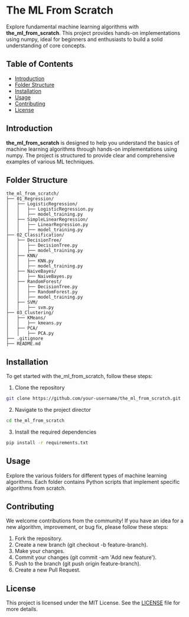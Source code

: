 # The ML From Scratch

Explore fundamental machine learning algorithms with **the_ml_from_scratch**. This project provides hands-on implementations using numpy, ideal for beginners and enthusiasts to build a solid understanding of core concepts.

## Table of Contents

- [Introduction](#introduction)
- [Folder Structure](#folder-structure)
- [Installation](#installation)
- [Usage](#usage)
- [Contributing](#contributing)
- [License](#license)

## Introduction

**the_ml_from_scratch** is designed to help you understand the basics of machine learning algorithms through hands-on implementations using numpy. The project is structured to provide clear and comprehensive examples of various ML techniques.

## Folder Structure

```plaintext
the_ml_from_scratch/
├── 01_Regression/
│   ├── LogisticRegression/
│   │   ├── LogisticRegression.py
│   │   ├── model_training.py
│   ├── SimpleLinearRegression/
│   │   ├── LinearRegression.py
│   │   ├── model_training.py
├── 02_Classification/
│   ├── DecisionTree/
│   │   ├── DecisionTree.py
│   │   ├── model_training.py
│   ├── KNN/
│   │   ├── KNN.py
│   │   ├── model_training.py
│   ├── NaiveBayes/
│   │   ├── NaiveBayes.py
│   ├── RandomForest/
│   │   ├── DecisionTree.py
│   │   ├── RandomForest.py
│   │   ├── model_training.py
│   ├── SVM/
│   │   ├── svm.py
├── 03_Clustering/
│   ├── KMeans/
│   │   ├── kmeans.py
│   ├── PCA/
│   │   ├── PCA.py
├── .gitignore
├── README.md
```
## Installation

To get started with the_ml_from_scratch, follow these steps:

1. Clone the repository
```bash
git clone https://github.com/your-username/the_ml_from_scratch.git
```

2. Navigate to the project director

```bash
cd the_ml_from_scratch
```

3. Install the required dependencies
```bash
pip install -r requirements.txt
```

## Usage

Explore the various folders for different types of machine learning algorithms. Each folder contains Python scripts that implement specific algorithms from scratch.

## Contributing

We welcome contributions from the community! If you have an idea for a new algorithm, improvement, or bug fix, please follow these steps:

1. Fork the repository.
2. Create a new branch (git checkout -b feature-branch).
3. Make your changes.
4. Commit your changes (git commit -am 'Add new feature').
5. Push to the branch (git push origin feature-branch).
6. Create a new Pull Request.

## License

This project is licensed under the MIT License. See the [LICENSE](LICENSE) file for more details.
